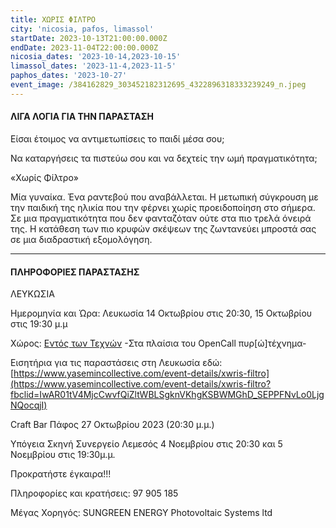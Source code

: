 ```yaml
---
title: ΧΩΡΙΣ ΦΙΛΤΡΟ
city: 'nicosia, pafos, limassol'
startDate: 2023-10-13T21:00:00.000Z
endDate: 2023-11-04T22:00:00.000Z
nicosia_dates: '2023-10-14,2023-10-15'
limassol_dates: '2023-11-4,2023-11-5'
paphos_dates: '2023-10-27'
event_image: /384162829_303452182312695_4322896318333239249_n.jpeg
---
```


#### ΛΙΓΑ ΛΟΓΙΑ ΓΙΑ ΤΗΝ ΠΑΡΑΣΤΑΣΗ

Είσαι έτοιμος να αντιμετωπίσεις το παιδί μέσα σου;

Να καταργήσεις τα πιστεύω σου και να δεχτείς την ωμή πραγματικότητα;

«Χωρίς Φίλτρο»

Μία γυναίκα. Ένα ραντεβού που αναβάλλεται.
Η μετωπική σύγκρουση με την παιδική της ηλικία που την φέρνει χωρίς προειδοποίηση στο σήμερα. Σε μια πραγματικότητα που δεν φανταζόταν ούτε στα πιο τρελά όνειρά της.
Η κατάθεση των πιο κρυφών σκέψεων της ζωντανεύει μπροστά σας σε μια διαδραστική εξομολόγηση.

***

#### ΠΛΗΡΟΦΟΡΙΕΣ ΠΑΡΑΣΤΑΣΗΣ

ΛΕΥΚΩΣΙΑ

Ημερομηνία και Ώρα: Λευκωσία  14 Οκτωβρίου στις 20:30, 15 Οκτωβρίου στις 19:30 μ.μ

Χώρος: [Εντός των Τεχνών](https://www.google.com/maps/place/Entos+twn+Texnwn/@35.1710478,33.3606709,17z/data=!3m1!4b1!4m6!3m5!1s0x14de176141421385:0xfca5cd3b0a2a5f5b!8m2!3d35.1710434!4d33.3632458!16s%2Fg%2F11rzpjfpd_?entry=ttu) 
-Στα πλαίσια του OpenCall πυρ\[ώ]τέχνημα-



Εισητήρια για τις παραστάσεις στη Λευκωσία εδώ: [https://www.yasemincollective.com/event-details/xwris-filtro](https://www.yasemincollective.com/event-details/xwris-filtro?fbclid=IwAR01tV4MjcCwvfQiZltWBLSgknVKhgKSBWMGhD_SEPPFNvLo0LjgNQocqjI)


Craft Bar Πάφος   27 Οκτωβρίου 2023 (20:30 μ.μ.)

Υπόγεια Σκηνή Συνεργείο Λεμεσός  4 Νοεμβρίου στις 20:30 και 5 Νοεμβρίου στις 19:30μ.μ.

Προκρατήστε έγκαιρα!!!

Πληροφορίες και κρατήσεις: 97 905 185 

 Μέγας Χορηγός: SUNGREEN ENERGY Photovoltaic Systems ltd
